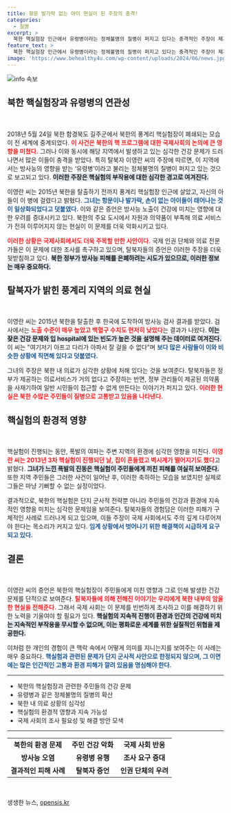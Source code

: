 ```yaml
---
title: 항문 발가락 없는 아이 현실이 된 주장의 충격!
categories:
  - 질병
excerpt: >
  북한 핵실험장 인근에서 유령병이라는 정체불명의 질병이 퍼지고 있다는 충격적인 주장이 제기됐다. 탈북자인 이영란 씨는 방사능 영향으로 기형 아기가 태어나고 있으며, 지역 의료 시스템의 붕괴를 폭로했다.
feature_text: >
  북한 핵실험장 인근에서 유령병이라는 정체불명의 질병이 퍼지고 있다는 충격적인 주장이 제기됐다. 탈북자인 이영란 씨는 방사능 영향으로 기형 아기가 태어나고 있으며, 지역 의료 시스템의 붕괴를 폭로했다.
image: 'https://www.behealthy4u.com/wp-content/uploads/2024/06/news.jpg'
---
```


<p><img src="https://www.behealthy4u.com/wp-content/uploads/2024/06/news.jpg" alt="info 속보" /></p>

<h2 data-ke-size="size26">북한 핵실험장과 유령병의 연관성</h2>

<p data-ke-size="size16">&nbsp;</p>

<p data-ke-size="size16">2018년 5월 24일 북한 함경북도 길주군에서 북한의 풍계리 핵실험장이 폐쇄되는 모습이 전 세계에 중계되었다. <b><span style="color: #ee2323;">이 사건은 북한의 핵 프로그램에 대한 국제사회의 논의에 큰 영향을 미쳤다.</span></b> 그러나 이와 동시에 해당 지역에서 발생하고 있는 심각한 건강 문제가 드러나면서 많은 이들이 충격을 받았다. 특히 탈북자 이영란 씨의 주장에 따르면, 이 지역에서는 방사능의 영향을 받는 ‘유령병’이라고 불리는 정체불명의 질병이 퍼지고 있는 것으로 보고되고 있다. <b><span style="background-color: #21538527;">이러한 주장은 핵실험의 부작용에 대한 심각한 경고로 여겨진다.</span></b></p>

<p data-ke-size="size16">이영란 씨는 2015년 북한을 탈출하기 전까지 풍계리 핵실험장 인근에 살았고, 자신의 아들이 이 병에 걸렸다고 밝혔다. <b><span style="color: #1a5490;">그녀는 항문이나 발가락, 손이 없는 아이들이 태어나는 것이 일상화되었다고 덧붙였다.</span></b> 이와 같은 증언은 방사능 노출이 건강에 미치는 영향에 대한 우려를 증대시키고 있다. 북한의 주요 도시에서 자원과 의약품이 부족해 의료 서비스가 전혀 이루어지지 않는 현실이 이 문제를 더욱 악화시키고 있다.</p>

<p><b><span style="color: #ee2323;">이러한 상황은 국제사회에서도 더욱 주목할 만한 사안이다.</span></b> 국제 인권 단체와 의료 전문가들은 이 문제에 대한 조사를 촉구하고 있으며, 탈북자들의 증언은 이러한 주장을 더욱 뒷받침하고 있다. <b><span style="background-color: #21538527;">북한 정부가 방사능 피해를 은폐하려는 시도가 있으므로, 이러한 정보는 매우 중요하다.</span></b></p></p>

<h2 data-ke-size="size26">탈북자가 밝힌 풍계리 지역의 의료 현실</h2>

<p data-ke-size="size16">&nbsp;</p>

<p data-ke-size="size16">이영란 씨는 2015년 북한을 탈출한 후 한국에 도착하여 방사능 검사 결과를 받았다. 검사에서는 <b><span style="color: #ee2323;">노출 수준이 매우 높았고 백혈구 수치도 현저히 낮았다</span></b>는 결과가 나왔다. <b><span style="background-color: #21538527;">이는 잦은 건강 문제와 입 hospital에 있는 빈도가 높은 것을 설명해 주는 데이터로 여겨진다.</span></b> 이 씨는 "여기저기 아프고 다리가 아파서 잘 걸을 수 없다"며 <b><span style="color: #1a5490;">보다 많은 사람들이 이와 비슷한 상황에 직면해 있다고 덧붙였다.</span></b></p>

<p data-ke-size="size16">그녀의 주장은 북한 내 의료가 심각한 상황에 처해 있다는 것을 보여준다. 탈북자들은 정부가 제공하는 의료서비스가 거의 없다고 주장하는 반면, 정부 관리들이 제공된 의약품을 사재기하여 일반 시민들이 접근할 수 없게 만든다는 이야기가 퍼지고 있다. <b><span style="color: #ee2323;">이러한 현실은 북한 수많은 주민들이 질병으로 고통받고 있음을 나타낸다.</span></b> </p>

<h2 data-ke-size="size26">핵실험의 환경적 영향</h2>

<p data-ke-size="size16">&nbsp;</p>

<p data-ke-size="size16">핵실험이 진행되는 동안, 폭발의 여파는 주변 지역의 환경에 심각한 영향을 미친다. <b><span style="color: #ee2323;">이영란 씨는 2013년 3차 핵실험이 진행되던 날, 집이 흔들렸고 벽시계가 떨어지기도 했다</span></b>고 밝혔다. <b><span style="background-color: #21538527;">그녀가 느낀 폭발의 진동은 핵실험이 주민들에게 끼친 피해를 여실히 보여준다.</span></b> 또한 지역 주민들은 그러한 사건이 일어난 후, 이러한 축하하는 모습을 보였지만 실제로 그들은 마냥 기뻐할 수 없는 실정이었다.</p>

<p data-ke-size="size16">결과적으로, 북한의 핵실험은 단지 군사적 전략뿐 아니라 주민들의 건강과 환경에 지속적인 영향을 미치는 심각한 문제임을 보여준다. 탈북자들의 경험담은 이러한 피해가 구체적인 사례로 드러나게 되고 있으며, 이들 주장이 국제 사회에서도 주의 깊게 다루어져야 한다는 목소리가 커지고 있다. <b><span style="color: #1a5490;">임계 상황에서 벗어나기 위한 해결책이 시급하게 요구되고 있다.</span></b></p>

<h2 data-ke-size="size26">결론</h2>

<p data-ke-size="size16">&nbsp;</p>

<p data-ke-size="size16">이영란 씨의 증언은 북한의 핵실험장이 주민들에게 미친 영향과 그로 인해 발생한 건강 문제를 단적으로 보여준다. <b><span style="color: #ee2323;">탈북자들에 의해 전해진 이야기는 우리에게 북한 내부의 암울한 현실을 전해준다.</span></b> 그래서 국제 사회는 이 문제를 빈번하게 조사하고 이를 해결하기 위한 노력을 기울여야 할 필요가 있다. <b><span style="background-color: #21538527;">핵실험의 지속적 진행이 환경과 인간의 건강에 미치는 지속적인 부작용을 무시할 수 없으며, 이는 평화로운 세계를 위한 실질적인 위협을 제공한다.</span></b></p>

<p data-ke-size="size16">이처럼 한 개인의 경험이 큰 맥락 속에서 어떻게 의미를 지니는지를 보여주는 이 사례는 매우 중요하다. <b><span style="color: #1a5490;">핵실험과 관련된 문제가 단지 군사적 사안으로 한정되지 않으며, 그 이면에는 많은 인간적인 고통과 환경 피해가 깔려 있음을 명심해야 한다.</span></b></p>

<hr>

<ul>
<li>북한의 핵실험장과 관련한 주민들의 건강 문제</li>
<li>유령병과 같은 정체불명의 질병의 확산</li>
<li>북한 내 의료 상황의 심각성</li>
<li>핵실험의 환경적 영향과 지속 가능성</li>
<li>국제 사회의 조사 필요성 및 해결 방안 모색</li>
</ul>

<hr>

<table>
<tr>
<td style="text-align: center; height: 17px;"><b>북한의 환경 문제</b></td>
<td style="text-align: center; height: 17px;"><b>주민 건강 악화</b></td>
<td style="text-align: center; height: 17px;"><b>국제 사회 반응</b></td>
</tr>
<tr>
<td style="text-align: center; height: 17px;"><b>방사능 오염</b></td>
<td style="text-align: center; height: 17px;"><b>유령병 유행</b></td>
<td style="text-align: center; height: 17px;"><b>조사 요구 증대</b></td>
</tr>
<tr>
<td style="text-align: center; height: 17px;"><b>결과적인 피해 사례</b></td>
<td style="text-align: center; height: 17px;"><b>탈북자 증언</b></td>
<td style="text-align: center; height: 17px;"><b>인권 단체의 우려</b></td>
</tr>
</table>

<p data-ke-size="size16">&nbsp;</p>
생생한 뉴스, <a href="https://opensis.kr" rel="dofollow">opensis.kr</a>


